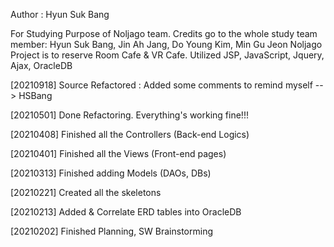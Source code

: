 Author : Hyun Suk Bang

For Studying Purpose of Noljago team. Credits go to the whole study team member: Hyun Suk Bang, Jin Ah Jang, Do Young Kim, Min Gu Jeon Noljago Project is to reserve Room Cafe & VR Cafe. Utilized JSP, JavaScript, Jquery, Ajax, OracleDB

[20210918] Source Refactored : Added some comments to remind myself --> HSBang

[20210501] Done Refactoring. Everything's working fine!!!

[20210408] Finished all the Controllers (Back-end Logics)

[20210401] Finished all the Views (Front-end pages)

[20210313] Finished adding Models (DAOs, DBs)

[20210221] Created all the skeletons

[20210213] Added & Correlate ERD tables into OracleDB

[20210202] Finished Planning, SW Brainstorming
